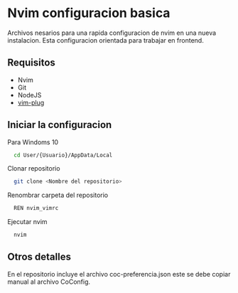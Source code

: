 
# Nvim configuracion basica

Archivos nesarios para una rapida configuracion 
de nvim en una nueva instalacion. Esta configuracion orientada
para trabajar en frontend.


## Requisitos

- Nvim
- Git
- NodeJS
- [vim-plug](https://github.com/junegunn/vim-plug)


  
## Iniciar la configuracion

Para Windoms 10

```bash
  cd User/{Usuario}/AppData/Local
```

Clonar repositorio

```bash
  git clone <Nombre del repositorio>
```
Renombrar carpeta del repositorio

```bash
  REN nvim_vimrc
```

Ejecutar nvim

```bash
  nvim
```

  
## Otros detalles

En el repositorio incluye el archivo coc-preferencia.json
este se debe copiar manual al archivo CoConfig.
